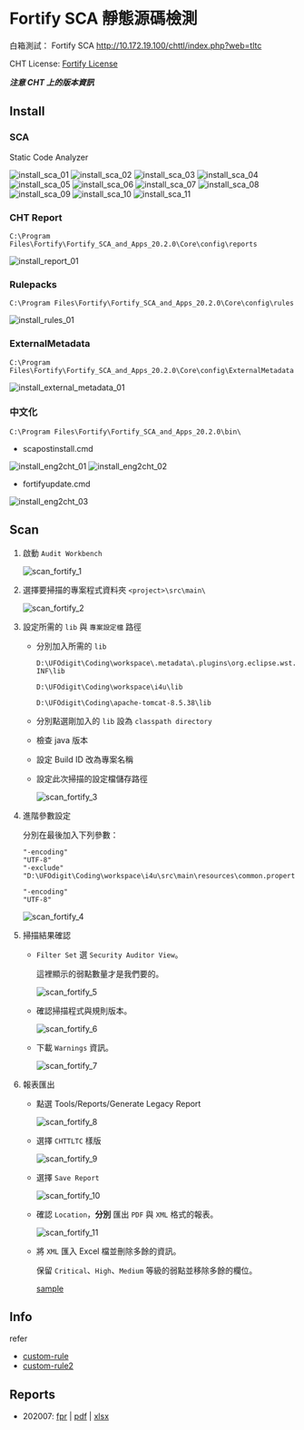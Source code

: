 # Fortify SCA 靜態源碼檢測

白箱測試：
Fortify SCA <http://10.172.19.100/chttl/index.php?web=tltc>

CHT License: [Fortify License](./info/fortify.license)

**_注意 CHT 上的版本資訊_**

## Install

### SCA

Static Code Analyzer

![install_sca_01](./install/sca_01.png "install_sca_01")
![install_sca_02](./install/sca_02.png "install_sca_02")
![install_sca_03](./install/sca_03.png "install_sca_03")
![install_sca_04](./install/sca_04.png "install_sca_04")
![install_sca_05](./install/sca_05.png "install_sca_05")
![install_sca_06](./install/sca_06.png "install_sca_06")
![install_sca_07](./install/sca_07.png "install_sca_07")
![install_sca_08](./install/sca_08.png "install_sca_08")
![install_sca_09](./install/sca_09.png "install_sca_09")
![install_sca_10](./install/sca_10.png "install_sca_10")
![install_sca_11](./install/sca_11.png "install_sca_11")

### CHT Report

`C:\Program Files\Fortify\Fortify_SCA_and_Apps_20.2.0\Core\config\reports`

![install_report_01](./install/cht_report_01.png "install_report_01")

### Rulepacks

`C:\Program Files\Fortify\Fortify_SCA_and_Apps_20.2.0\Core\config\rules`

![install_rules_01](./install/rules_01.png "install_rules_01")

### ExternalMetadata

`C:\Program Files\Fortify\Fortify_SCA_and_Apps_20.2.0\Core\config\ExternalMetadata`

![install_external_metadata_01](./install/external_metadata_01.png "install_external_metadata_01")

### 中文化

`C:\Program Files\Fortify\Fortify_SCA_and_Apps_20.2.0\bin\`

- scapostinstall.cmd

![install_eng2cht_01](./install/eng2cht_01.png "install_eng2cht_01")
![install_eng2cht_02](./install/eng2cht_02.png "install_eng2cht_02")

- fortifyupdate.cmd

![install_eng2cht_03](./install/eng2cht_03.png "install_eng2cht_03")

## Scan

1. 啟動 `Audit Workbench`

	![scan_fortify_1](./scan/1.png "scan_fortify_1")

1. 選擇要掃描的專案程式資料夾 `<project>\src\main\`

	![scan_fortify_2](./scan/2.png "scan_fortify_2")

1. 設定所需的 `lib` 與 `專案設定檔` 路徑

	- 分別加入所需的 `lib`

		```
		D:\UFOdigit\Coding\workspace\.metadata\.plugins\org.eclipse.wst.server.core\tmp1\wtpwebapps\i4u\WEB-INF\lib
		```

		```
		D:\UFOdigit\Coding\workspace\i4u\lib
		```

		```
		D:\UFOdigit\Coding\apache-tomcat-8.5.38\lib
		```

	- 分別點選剛加入的 `lib` 設為 `classpath directory`

	- 檢查 java 版本

	- 設定 Build ID 改為專案名稱

	- 設定此次掃描的設定檔儲存路徑

		![scan_fortify_3](./scan/3.png "scan_fortify_3")

1. 進階參數設定
	
	分別在最後加入下列參數：

	```
	"-encoding"
	"UTF-8"
	"-exclude"
	"D:\UFOdigit\Coding\workspace\i4u\src\main\resources\common.properties;D:\UFOdigit\Coding\workspace\i4u\src\main\resources\beans_boot.xml;D:\UFOdigit\Coding\workspace\i4u\src\main\webapp\kendo\js\kendo.all.min.js;D:\UFOdigit\Coding\workspace\i4u\src\main\webapp\assets\global\scripts\metronic.js"
	```

	```
	"-encoding"
	"UTF-8"
	```

	![scan_fortify_4](./scan/4.png "scan_fortify_4")

1. 掃描結果確認

	- `Filter Set` 選 `Security Auditor View`。

		這裡顯示的弱點數量才是我們要的。
	
		![scan_fortify_5](./scan/5.png "scan_fortify_5")
	
	- 確認掃描程式與規則版本。

		![scan_fortify_6](./scan/6.png "scan_fortify_6")
	
	- 下載 `Warnings` 資訊。
	
		![scan_fortify_7](./scan/7.png "scan_fortify_7")


1. 報表匯出

	- 點選 Tools/Reports/Generate Legacy Report

		![scan_fortify_8](./scan/8.png "scan_fortify_8")
	
	- 選擇 `CHTTLTC` 樣版
	
		![scan_fortify_9](./scan/9.png "scan_fortify_9")
	
	- 選擇 `Save Report`
	
		![scan_fortify_10](./scan/10.png "scan_fortify_10")
	
	- 確認 `Location`，**分別** 匯出 `PDF` 與 `XML` 格式的報表。

		![scan_fortify_11](./scan/11.png "scan_fortify_11")

	- 將 `XML` 匯入 Excel 檔並刪除多餘的資訊。

		保留 `Critical`、`High`、`Medium` 等級的弱點並移除多餘的欄位。

		[sample](./info/sample.xlsx)

## Info

refer

- [custom-rule](./info/custom-rule.xml)
- [custom-rule2](./info/custom-rule2.xml)

## Reports

- 202007: [fpr](./reports/202007/iforu_20200707.fpr) | [pdf](./reports/202007/iforu_20200707.pdf) | [xlsx](./reports/202007/iforu_20200707.xlsx)
